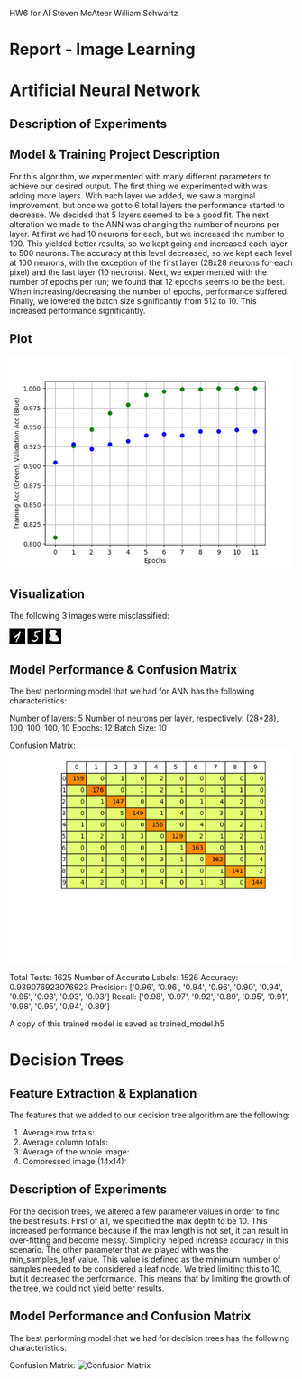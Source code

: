 HW6 for AI
Steven McAteer
William Schwartz

# Report - Image Learning



# Artificial Neural Network

## Description of Experiments


## Model & Training Project Description

For this algorithm, we experimented with many different parameters to achieve our desired output.
The first thing we experimented with was adding more layers. With each layer we added, we saw a
marginal improvement, but once we got to 6 total layers the performance started to decrease. We
decided that 5 layers seemed to be a good fit. The next alteration we made to the ANN was changing
the number of neurons per layer. At first we had 10 neurons for each, but we increased the number to 100.
This yielded better results, so we kept going and increased each layer to 500 neurons. The accuracy
at this level decreased, so we kept each level at 100 neurons, with the exception of the first layer
(28x28 neurons for each pixel) and the last layer (10 neurons). Next, we experimented with the number
of epochs per run; we found that 12 epochs seems to be the best. When increasing/decreasing the
number of epochs, performance suffered. Finally, we lowered the batch size significantly from 512 to
10. This increased performance significantly.

## Plot

![Accuracy/Validation Plot vs. Epochs](acc_vs_val_plot.png)

## Visualization

The following 3 images were misclassified:

![Actual 1, Predicted 4](actual_1_predicted_4.png)
![Actual 5, Predicted 3](actual_5_predicted_3.png)
![Actual 8, Predicted 2](actual_8_predicted_2.png)

## Model Performance & Confusion Matrix

The best performing model that we had for ANN has the following characteristics:

Number of layers: 5
Number of neurons per layer, respectively: (28*28), 100, 100, 100, 10
Epochs: 12
Batch Size: 10

Confusion Matrix:
![Confusion Matrix](ann_confusion_matrix.png)

Total Tests: 1625
Number of Accurate Labels: 1526
Accuracy: 0.939076923076923
Precision:
['0.96', '0.96', '0.94', '0.96', '0.90', '0.94', '0.95', '0.93', '0.93', '0.93']
Recall:
['0.98', '0.97', '0.92', '0.89', '0.95', '0.91', '0.98', '0.95', '0.94', '0.89']

A copy of this trained model is saved as trained_model.h5



# Decision Trees

## Feature Extraction & Explanation

The features that we added to our decision tree algorithm are the following:

1. Average row totals:
2. Average column totals:
3. Average of the whole image:
4. Compressed image (14x14):

## Description of Experiments

For the decision trees, we altered a few parameter values in order to find the best results.
First of all, we specified the max depth to be 10. This increased performance because if the
max length is not set, it can result in over-fitting and become messy. Simplicity helped increase
accuracy in this scenario. The other parameter that we played with was the min_samples_leaf value.
This value is defined as the minimum number of samples needed to be considered a leaf node. We
tried limiting this to 10, but it decreased the performance. This means that by limiting the
growth of the tree, we could not yield better results.

## Model Performance and Confusion Matrix

The best performing model that we had for decision trees has the following characteristics:

Confusion Matrix:
![Confusion Matrix](dt_confusion_matrix.png)







